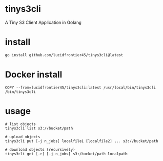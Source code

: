 # tinys3cli
A Tiny S3 Client Application in Golang

# install

```sh
go install github.com/lucidfrontier45/tinys3cli@latest
```

# Docker install

```docker
COPY --from=lucidfrontier45/tinys3cli:latest /usr/local/bin/tinys3cli /bin/tinys3cli
```

# usage

```
# list objects
tinys3cli list s3://bucket/path

# upload objects
tinys3cli put [-j n_jobs] localfile1 [localfile2] ... s3://bucket/path

# download objects (recursively)
tinys3cli get [-r] [-j n_jobs] s3:/bucket/path localpath
```
